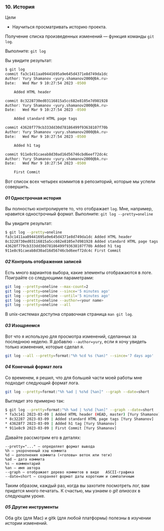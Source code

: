 ### 10. История
Цели
   * Научиться просматривать историю проекта.

Получение списка произведенных изменений — функция команды `git log`.

Выполните: `git log`

Вы увидите результат:

```bash 
$ git log
commit fa3c1411aa09441695a9e645d4371e8d749da1dc
Author: Yury Shamanov <yury.shamanov2000@bk.ru>
Date:   Wed Mar 9 10:27:54 2023 -0500

    Added HTML header

commit 8c3228730ed03116815a5cc682e8105e7d981928
Author: Yury Shamanov <yury.shamanov2000@bk.ru>
Date:   Wed Mar 9 10:27:54 2023 -0500

    Added standard HTML page tags

commit 43628f779cb333dd30d78186499f93638107f70b
Author: Yury Shamanov <yury.shamanov2000@bk.ru>
Date:   Wed Mar 9 10:27:54 2023 -0500

    Added h1 tag

commit 911e8c91caeab8d30ad16d56746cbd6eef72dc4c
Author: Yury Shamanov <yury.shamanov2000@bk.ru>
Date:   Wed Mar 9 10:27:54 2023 -0500

    First Commit
```

Вот список всех четырех коммитов в репозиторий, которые мы успели совершить.


#### *01* Однострочная история

Вы полностью контролируете то, что отображает `log`. Мне, например, нравится однострочный формат. Выполните: `git log --pretty=oneline`

Вы увидите результат:
```bash
$ git log --pretty=oneline
fa3c1411aa09441695a9e645d4371e8d749da1dc Added HTML header
8c3228730ed03116815a5cc682e8105e7d981928 Added standard HTML page tags
43628f779cb333dd30d78186499f93638107f70b Added h1 tag
911e8c91caeab8d30ad16d56746cbd6eef72dc4c First Commit
```


#### *02* Контроль отображения записей

Есть много вариантов выбора, какие элементы отображаются в логе. Поиграйте со следующими параметрами:


```bash
git log --pretty=oneline --max-count=2
git log --pretty=oneline --since='5 minutes ago'
git log --pretty=oneline --until='5 minutes ago'
git log --pretty=oneline --author=<your name>
git log --pretty=oneline --all
```

В unix-системах доступна справочная страница `man git log`.


#### *03* Изощряемся

Вот что я использую для просмотра изменений, сделанных за последнюю неделю. Я добавлю `--author=yury`, если я хочу увидеть только изменения, которые сделал я.

```bash
git log --all --pretty=format:"%h %cd %s (%an)" --since='7 days ago'
```


#### *04* Конечный формат лога

Со временем, я решил, что для большей части моей работы мне подходит следующий формат лога.

```bash
git log --pretty=format:"%h %ad | %s%d [%an]" --graph --date=short
```

Выглядит это примерно так:

```bash
$ git log --pretty=format:"%h %ad | %s%d [%an]" --graph --date=short
* fa3c141 2023-03-09 | Added HTML header (HEAD, master) [Yury Shamanov]
* 8c32287 2023-03-09 | Added standard HTML page tags [Yury Shamanov]
* 43628f7 2023-03-09 | Added h1 tag [Yury Shamanov]
* 911e8c9 2023-03-09 | First Commit [Yury Shamanov]
```

Давайте рассмотрим его в деталях:

    --pretty="..." — определяет формат вывода  
    %h — укороченный хэш коммита  
    %d — дополнения коммита («головы» веток или теги)  
    %ad — дата коммита  
    %s — комментарий  
    %an — имя автора  
    --graph — отображает дерево коммитов в виде   ASCII-графика  
    --date=short — сохраняет формат даты коротким и симпатичным  

Таким образом, каждый раз, когда вы захотите посмотреть лог, вам придется много печатать. К счастью, мы узнаем о *git алиасах* в следующем уроке.

#### *05* Другие инструменты

Оба gitx (для Mac) и gitk (для любой платформы) полезны в изучении истории изменений.
